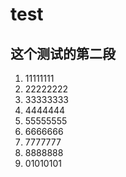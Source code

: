 # test
## 这个测试的第二段
1. 11111111
2. 22222222
3. 33333333
4. 4444444
5. 55555555
6. 6666666
7. 7777777
8. 8888888
10. 01010101